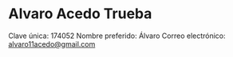 # Alvaro Acedo Trueba
Clave única: 174052
Nombre preferido: Álvaro
Correo electrónico: alvaro11acedo@gmail.com
